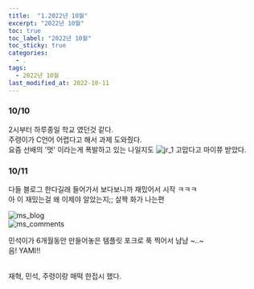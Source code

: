 ```yaml
---
title:  "1.2022년 10월"
excerpt: "2022년 10월"
toc: true
toc_label: "2022년 10월"
toc_sticky: true
categories:
  - .
tags:
  - 2022년 10월
last_modified_at: 2022-10-11
---
```


### 10/10

2시부터 하루종일 학교 였던것 같다.
<br>
주령이가 C언어 어렵다고 해서 과제 도와줬다.
<br>
요즘 선배의 '멋' 이라는게 폭발하고 있는 나일지도
![jr_1](https://user-images.githubusercontent.com/97441976/195013261-1d513f0d-9536-4ffa-bd93-819494fe7c16.jpg)
고맙다고 마이쮸 받았다.

### 10/11

다들 블로그 한다길래 들어가서 보다보니까 재밌어서 시작 ㅋㅋㅋ
<br>
아 이 재밌는걸 왜 이제야 알았는지;; 살짝 화가 나는편

![ms_blog](https://user-images.githubusercontent.com/97441976/195007112-c9d1ba23-c457-4412-a10f-31f0cbe8f2b9.jpeg)
<br>
![ms_comments](https://user-images.githubusercontent.com/97441976/195011625-7e8ab855-de65-42e5-9e86-d605ffb90928.jpg)

민석이가 6개월동안 만들어놓은 템플릿 포크로 푹 찍어서 냠냠 ~..~
<br>
음! YAMI!!

<br>
재혁, 민석, 주령이랑 매떡 한접시 했다.
